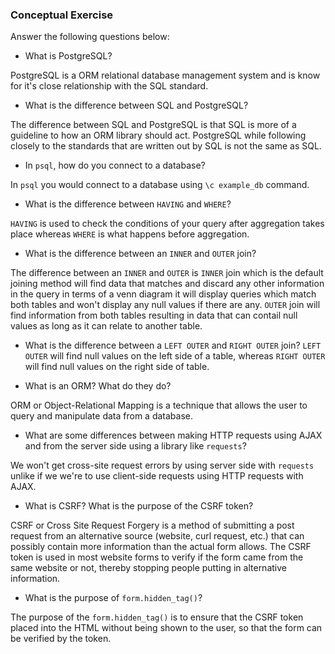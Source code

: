 ### Conceptual Exercise

Answer the following questions below:

- What is PostgreSQL?

PostgreSQL is a ORM relational database management system and is know for it's close relationship with the SQL standard.

- What is the difference between SQL and PostgreSQL?

The difference between SQL and PostgreSQL is that SQL is more of a guideline to how an ORM library should act. PostgreSQL while following closely to the standards that are written out by SQL is not the same as SQL. 

- In `psql`, how do you connect to a database?

In `psql` you would connect to a database using `\c example_db` command.

- What is the difference between `HAVING` and `WHERE`?

`HAVING` is used to check the conditions of your query after aggregation takes place whereas `WHERE` is what happens before aggregation.

- What is the difference between an `INNER` and `OUTER` join?

The difference between an `INNER` and `OUTER` is `INNER` join which is the default joining method will find data that matches and discard any other information in the query in terms of a venn diagram it will display queries which match both tables and won't display any null values if there are any. `OUTER` join will find information from both tables resulting in data that can contail null values as long as it can relate to another table.

- What is the difference between a `LEFT OUTER` and `RIGHT OUTER` join?
`LEFT OUTER` will find null values on the left side of a table, whereas `RIGHT OUTER` will find null values on the right side of table.

- What is an ORM? What do they do?

ORM or Object-Relational Mapping is a technique that allows the user to query and manipulate data from a database.

- What are some differences between making HTTP requests using AJAX 
  and from the server side using a library like `requests`?

We won't get cross-site request errors by using server side with `requests` unlike if we we're to use client-side requests using HTTP requests with AJAX.

- What is CSRF? What is the purpose of the CSRF token?

CSRF or Cross Site Request Forgery is a method of submitting a post request from an alternative source (website, curl request, etc.) that can possibly contain more information than the actual form allows. The CSRF token is used in most website forms to verify if the form came from the same website or not, thereby stopping people putting in alternative information.

- What is the purpose of `form.hidden_tag()`?

The purpose of the `form.hidden_tag()` is to ensure that the CSRF token placed into the HTML without being shown to the user, so that the form can be verified by the token.